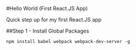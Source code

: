 #Hello World (First React.JS App)

Quick step up for my first React.JS app

##Step 1 - Install Global Packages

```npm install babel webpack webpack-dev-server -g```


